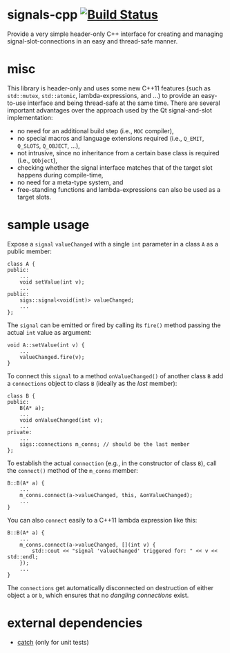 signals-cpp [![Build Status](https://travis-ci.org/Kosta-Github/signals-cpp.png)](https://travis-ci.org/Kosta-Github/signals-cpp)
===========
Provide a very simple header-only C++ interface for creating and managing signal-slot-connections in an easy and thread-safe manner.

misc
====
This library is header-only and uses some new C++11 features (such as `std::mutex`, `std::atomic`, lambda-expressions, and ...) to provide an easy-to-use interface and being thread-safe at the same time. There are several important advantages over the approach used by the Qt signal-and-slot implementation:
- no need for an additional build step (i.e., `MOC` compiler),
- no special macros and language extensions required (i.e., `Q_EMIT`, `Q_SLOTS`, `Q_OBJECT`, ...),
- not intrusive, since no inheritance from a certain base class is required (i.e., `QObject`),
- checking whether the signal interface matches that of the target slot happens during compile-time,
- no need for a meta-type system, and
- free-standing functions and lambda-expressions can also be used as a target slots.


sample usage
============
Expose a `signal` `valueChanged` with a single `int` parameter in a class `A` as a public member:
```
class A {
public:
    ...
	void setValue(int v);
    ...
public:
    sigs::signal<void(int)> valueChanged;
	...
};
```
The `signal` can be emitted or fired by calling its `fire()` method passing the actual `int` value as argument:
```
void A::setValue(int v) {
    ...
	valueChanged.fire(v);
}
```
To connect this `signal` to a method `onValueChanged()` of another class `B` add a `connections` object to class `B` (ideally as the *last* member):
```
class B {
public:
    B(A* a);
    ...
	void onValueChanged(int v);
    ...
private:
    ...
    sigs::connections m_conns; // should be the last member
};
```
To establish the actual `connection` (e.g., in the constructor of class `B`), call the `connect()` method of the `m_conns` member:
```
B::B(A* a) {
    ...
    m_conns.connect(a->valueChanged, this, &onValueChanged);
	...
}
```
You can also `connect` easily to a C++11 lambda expression like this:
```
B::B(A* a) {
    ...
    m_conns.connect(a->valueChanged, [](int v) {
	    std::cout << "signal 'valueChanged' triggered for: " << v << std::endl;
	});
	...
}
```
The `connections` get automatically disconnected on destruction of either object `a` or `b`, which ensures that no *dangling connections* exist.

external dependencies
=====================
- [catch](https://github.com/philsquared/Catch) (only for unit tests)
